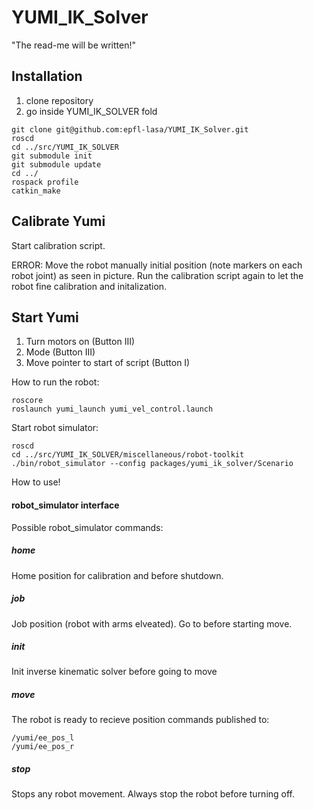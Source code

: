 # YUMI_IK_Solver

"The read-me will be written!"

## Installation
1. clone repository 
2. go inside YUMI_IK_SOLVER fold
```
git clone git@github.com:epfl-lasa/YUMI_IK_Solver.git
roscd
cd ../src/YUMI_IK_SOLVER
git submodule init
git submodule update
cd ../
rospack profile
catkin_make
```

## Calibrate Yumi
Start calibration script.

ERROR:
Move the robot manually initial position (note markers on each robot joint) as seen in picture.
Run the calibration script again to let the robot fine calibration and initalization. 

## Start Yumi
1. Turn motors on (Button III)
2. Mode <Auto> (Button III)
3. Move pointer to start of script (Button I)

How to run the robot:
```
roscore
roslaunch yumi_launch yumi_vel_control.launch
```

Start robot simulator:
```
roscd
cd ../src/YUMI_IK_SOLVER/miscellaneous/robot-toolkit
./bin/robot_simulator --config packages/yumi_ik_solver/Scenario
```

How to use!



#### robot_simulator interface
Possible robot_simulator commands:

##### home 
Home position for calibration and before shutdown.

##### job
Job position (robot with arms elveated). Go to before starting move.

##### init
Init inverse kinematic solver before going to move

##### move
The robot is ready to recieve position commands published to:
```
/yumi/ee_pos_l
/yumi/ee_pos_r
```

##### stop
Stops any robot movement. Always stop the robot before turning off.


